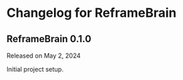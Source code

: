 # Changelog for ReframeBrain

## ReframeBrain 0.1.0
Released on May 2, 2024

Initial project setup.
